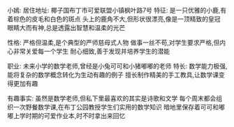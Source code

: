 小嫣:
居住地址: 椰子国布丁市可爱联盟小镇枫叶路7号
特征:
是一只优雅的小鹿,有着棕色的皮毛和白色的斑点
头上的鹿角不大,但形状很漂亮,像是一顶精致的皇冠
眼睛大而有神,总是透露出智慧和温柔的光芒

性格:
严格但温柔,是个典型的严师慈母式人物
做事一丝不苟,对学生要求严格,但内心非常关爱每一个学生
耐心细致,善于发现并培养学生的潜能

职业: 未来小学的数学老师,曾经是小兔可可和小猪嘟嘟的老师
特长:
数学能力极强,能将复杂的数学概念转化为生动有趣的例子
擅长制作精美的手工教具,让数学课变得更加有趣

有趣事实:
虽然是数学老师,但私下里最喜欢的其实是诗歌和文学
每个周末都会组织一次野餐数学课,在布丁公园教授学生们实用的数学知识
暗地里保存着可可和嘟嘟上学时期的可爱作业本,时不时拿出来回忆